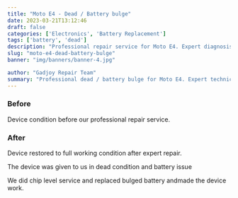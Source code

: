 ```yaml
---
title: "Moto E4 - Dead / Battery bulge"
date: 2023-03-21T13:12:46
draft: false
categories: ['Electronics', 'Battery Replacement']
tags: ['battery', 'dead']
description: "Professional repair service for Moto E4. Expert diagnosis and quality repairs in Bangalore."
slug: "moto-e4-dead-battery-bulge"
banner: "img/banners/banner-4.jpg"

author: "Gadjoy Repair Team"
summary: "Professional dead / battery bulge for Moto E4. Expert technicians, quality parts, warranty included."
---
```


### Before

Device condition before our professional repair service.

### After

Device restored to full working condition after expert repair.

The device was given to us in dead condition and battery issue

We did chip level service and replaced bulged battery andmade the device work.